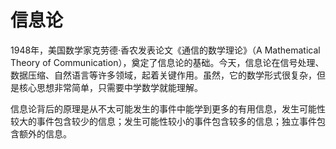 # 信息论

1948年，美国数学家克劳德·香农发表论文《通信的数学理论》（A Mathematical Theory of Communication），奠定了信息论的基础。今天，信息论在信号处理、数据压缩、自然语言等许多领域，起着关键作用。虽然，它的数学形式很复杂，但是核心思想非常简单，只需要中学数学就能理解。

信息论背后的原理是从不太可能发生的事件中能学到更多的有用信息，发生可能性较大的事件包含较少的信息；发生可能性较小的事件包含较多的信息；独立事件包含额外的信息。
